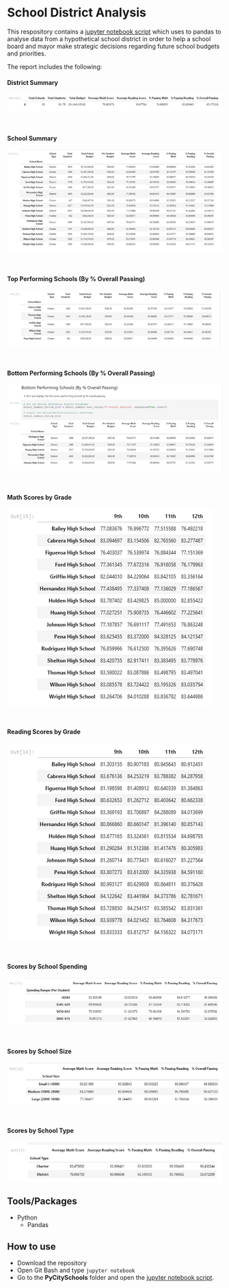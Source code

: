 # School District Analysis

This respository contains a [jupyter notebook script](PyCitySchools/PyCitySchools_James-Akerman.ipynb) which uses to pandas to analyse data from a hypothetical school district in order to help a school board and mayor make strategic decisions regarding future school budgets and priorities.


The report includes the following:
#### District Summary

![district summary](images/district-summary.PNG)

<br>

#### School Summary

![school summary](images/school-summary.PNG)


<br>

#### Top Performing Schools (By % Overall Passing)

![top performing schools](images/top-performing-schools.PNG)


<br>

#### Bottom Performing Schools (By % Overall Passing)

![bottom performing schools](images/bottom-performing-schools.PNG)


<br>

#### Math Scores by Grade

![math scores by grade](images/math-scores-by-grade.PNG)

<br>

#### Reading Scores by Grade

![math scores by grade](images/reading-scores-by-grade.PNG)

<br>

#### Scores by School Spending

![scores by school spending](images/scores-by-school-spending.PNG)

<br>

#### Scores by School Size

![scores by school size](images/scores-by-school-size.PNG)

<br>

#### Scores by School Type
![scores by school type](images/scores-by-school-type.PNG)

## Tools/Packages
- Python
  - Pandas

## How to use
- Download the repository
- Open Git Bash and type `jupyter notebook`
- Go to the **PyCitySchools** folder and open the [jupyter notebook script](PyCitySchools/PyCitySchools_James-Akerman.ipynb).
